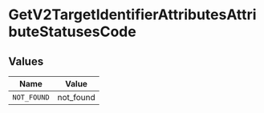 # GetV2TargetIdentifierAttributesAttributeStatusesCode


## Values

| Name        | Value       |
| ----------- | ----------- |
| `NOT_FOUND` | not_found   |